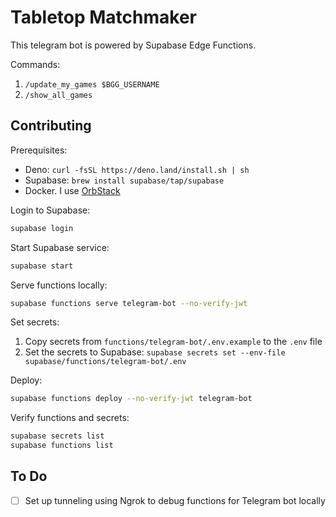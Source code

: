 # Tabletop Matchmaker

This telegram bot is powered by Supabase Edge Functions.

Commands:
1. `/update_my_games $BGG_USERNAME`
2. `/show_all_games`

## Contributing

Prerequisites:

- Deno: `curl -fsSL https://deno.land/install.sh | sh`
- Supabase: `brew install supabase/tap/supabase`
- Docker. I use [OrbStack](https://orbstack.dev/)

Login to Supabase:

```bash
supabase login
```

Start Supabase service:

```bash
supabase start
```

Serve functions locally:

```bash
supabase functions serve telegram-bot --no-verify-jwt
```

Set secrets:

1. Copy secrets from `functions/telegram-bot/.env.example` to the `.env` file
2. Set the secrets to Supabase: `supabase secrets set --env-file supabase/functions/telegram-bot/.env`

Deploy:

```bash
supabase functions deploy --no-verify-jwt telegram-bot
```

Verify functions and secrets:

```bash
supabase secrets list
supabase functions list
```

## To Do

- [ ] Set up tunneling using Ngrok to debug functions for Telegram bot locally
